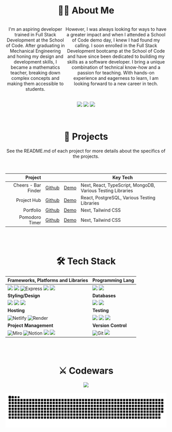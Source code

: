<h1 align="center">👨‍💻 About Me </h1>

<div style='display:flex; justify-content:center'>

<div style='display:flex; justify-content:center' align="center">
<p>
I'm an aspiring developer trained in Full Stack Development at the School of Code. After graduating in Mechanical Engineering and honing my design and development skills, I became a mathematics teacher, breaking down complex concepts and making them accessible to students.
</p>
<p>
However, I was always looking for ways to have a greater impact and when I attended a School of Code demo day, I knew I had found my calling. I soon enrolled in the Full Stack Development bootcamp at the School of Code and have since been dedicated to building my skills as a software developer. I bring a unique combination of technical know-how and a passion for teaching. With hands-on experience and eagerness to learn, I am looking forward to a new career in tech.
</p>
</div>
</div>
<br>

  <div align="center"> 
  <a href="https://faseehahmed.netlify.app/" target="_blank"><img src="https://img.shields.io/badge/-my_Portfolio-5551E3?style=for-the-badge&logo=ko-f&logoColor=white" target="_blank"></a>
  <a href = "mailto: faseeh_455@hotmail.com"><img src="https://img.shields.io/badge/-Email-%23333?style=for-the-badge&logo=gmail&logoColor=white" target="_blank"></a>
  <a href="https://www.linkedin.com/in/faseehahmed/" target="_blank"><img src="https://img.shields.io/badge/-LinkedIn-%230077B5?style=for-the-badge&logo=linkedin&logoColor=white" target="_blank"></a> 
 </div>
<br><br>

<h1 align="center">💼 Projects</h1>
<p align="center">
See the README.md of each project for more details about the specifics of the projects.

</p>
<br>
<div align="center">

|               Project |                                                            |                                                          | Key Tech                 |
| --------------------: | ---------------------------------------------------------- | -------------------------------------------------------- | -------------------- |
| Cheers - Bar Finder | [Github](https://github.com/SchoolOfCode/bc13_final-project_front-end-beast-code) | [Demo](https://bc13-final-project-front-end-beast-code-beast-code.vercel.app/) | Next, React, TypeScript, MongoDB, Various Testing Libraries     |
|          Project Hub | [Github](https://github.com/faseehahmed1/FrontEnd_Solo_HackStreetBoys)        | [Demo](https://connect-project-hub.netlify.app/)         | React, PostgreSQL, Various Testing Libraries     |
|          Portfolio | [Github](https://github.com/faseehahmed1/portfolio)        | [Demo](https://faseehahmed.netlify.app/)         | Next, Tailwind CSS     |
|          Pomodoro Timer | [Github](https://github.com/faseehahmed1/pomodoro-timer)        | [Demo](https://pomodoro-app1.netlify.app/)         | Next, Tailwind CSS     |


</div>
<br><br>
<h1 align="center">🛠 Tech Stack</h1>
<div align="center">
<!--   <img src="https://img.shields.io/badge/react-%2320232a.svg?style=for-the-badge&logo=react&logoColor=%2361DAFB">
  <img src="https://img.shields.io/badge/Next-black?style=for-the-badge&logo=next.js&logoColor=white" > -->
<!--   <img src="https://img.shields.io/badge/javascript-%23323330.svg?style=for-the-badge&logo=javascript&logoColor=%23F7DF1E"> -->
<!--   <img src="https://img.shields.io/badge/html5-%23E34F26.svg?style=for-the-badge&logo=html5&logoColor=white"> -->
<!--   <img src="https://img.shields.io/badge/typescript-%23007ACC.svg?style=for-the-badge&logo=typescript&logoColor=white"> -->
<!--   <img src="https://img.shields.io/badge/node.js-6DA55F?style=for-the-badge&logo=node.js&logoColor=white"> -->
<!--   <img src="https://img.shields.io/badge/tailwindcss-%2338B2AC.svg?style=for-the-badge&logo=tailwind-css&logoColor=white">
  <img src="https://img.shields.io/badge/css3-%231572B6.svg?style=for-the-badge&logo=css3&logoColor=white"> -->
<!--   <img src="https://img.shields.io/badge/figma-%23F24E1E.svg?style=for-the-badge&logo=figma&logoColor=white"> -->
<!--   <img src="https://img.shields.io/badge/github-%23121011.svg?style=for-the-badge&logo=github&logoColor=white"> -->
<!--   <img src="https://img.shields.io/badge/Canva-%2300C4CC.svg?style=for-the-badge&logo=Canva&logoColor=white">
  <img src="https://img.shields.io/badge/Trello-%23026AA7.svg?style=for-the-badge&logo=Trello&logoColor=white"> -->
<!--   <img src="https://img.shields.io/badge/postgres-%23316192.svg?style=for-the-badge&logo=postgresql&logoColor=white"> -->
<!--   <img src="https://img.shields.io/badge/MongoDB-%234ea94b.svg?style=for-the-badge&logo=mongodb&logoColor=white"> -->
<!--   <img src="https://img.shields.io/badge/-jest-%23C21325?style=for-the-badge&logo=jest&logoColor=white">
  <img src="https://img.shields.io/badge/-cypress-%23E5E5E5?style=for-the-badge&logo=cypress&logoColor=058a5e">
  <img src="https://img.shields.io/badge/-TestingLibrary-%23E33332?style=for-the-badge&logo=testing-library&logoColor=white"> -->
<!--   <img src="https://img.shields.io/badge/Express-000000.svg?style=for-the-badge&logo=Express&logoColor=white" alt="Express"> -->
<!--   <img src="https://img.shields.io/badge/Git-F05032.svg?style=for-the-badge&logo=Git&logoColor=white" alt="Git"> -->
<!--   <img src="https://img.shields.io/badge/Miro-050038?style=for-the-badge&logo=Miro&logoColor=white" alt="Miro">
  <img src="https://img.shields.io/badge/Notion-000000?style=for-the-badge&logo=notion&logoColor=white" alt="Notion"> -->
<!--   <img src="https://img.shields.io/badge/netlify-%23000000.svg?style=for-the-badge&logo=netlify&logoColor=#00C7B7" alt="Netlify">
    <img src="https://img.shields.io/badge/Render-%46E3B7.svg?style=for-the-badge&logo=render&logoColor=white" alt="Render"> -->
  

| **Frameworks, Platforms and Libraries**  | Programming Lang |
| :--- | :--- |
| <img src="https://img.shields.io/badge/react-%2320232a.svg?style=for-the-badge&logo=react&logoColor=%2361DAFB"> <img src="https://img.shields.io/badge/Next-black?style=for-the-badge&logo=next.js&logoColor=white" >   <img src="https://img.shields.io/badge/Express-000000.svg?style=for-the-badge&logo=Express&logoColor=white" alt="Express"> <img src="https://img.shields.io/badge/typescript-%23007ACC.svg?style=for-the-badge&logo=typescript&logoColor=white"> <img src="https://img.shields.io/badge/node.js-6DA55F?style=for-the-badge&logo=node.js&logoColor=white">|   <img src="https://img.shields.io/badge/javascript-%23323330.svg?style=for-the-badge&logo=javascript&logoColor=%23F7DF1E"> <img src="https://img.shields.io/badge/html5-%23E34F26.svg?style=for-the-badge&logo=html5&logoColor=white">
| **Styling/Design** | **Databases** |
| <img src="https://img.shields.io/badge/tailwindcss-%2338B2AC.svg?style=for-the-badge&logo=tailwind-css&logoColor=white"> <img src="https://img.shields.io/badge/css3-%231572B6.svg?style=for-the-badge&logo=css3&logoColor=white"> <img src="https://img.shields.io/badge/figma-%23F24E1E.svg?style=for-the-badge&logo=figma&logoColor=white">|   <img src="https://img.shields.io/badge/MongoDB-%234ea94b.svg?style=for-the-badge&logo=mongodb&logoColor=white">   <img src="https://img.shields.io/badge/postgres-%23316192.svg?style=for-the-badge&logo=postgresql&logoColor=white">|
| **Hosting** | **Testing**|
|   <img src="https://img.shields.io/badge/netlify-%23000000.svg?style=for-the-badge&logo=netlify&logoColor=#00C7B7" alt="Netlify"> <img src="https://img.shields.io/badge/Render-%46E3B7.svg?style=for-the-badge&logo=render&logoColor=white" alt="Render"> |  <img src="https://img.shields.io/badge/-jest-%23C21325?style=for-the-badge&logo=jest&logoColor=white"> <img src="https://img.shields.io/badge/-cypress-%23E5E5E5?style=for-the-badge&logo=cypress&logoColor=058a5e"> <img src="https://img.shields.io/badge/-TestingLibrary-%23E33332?style=for-the-badge&logo=testing-library&logoColor=white"> |
| **Project Management** | **Version Control**|
|  <img src="https://img.shields.io/badge/Miro-050038?style=for-the-badge&logo=Miro&logoColor=white" alt="Miro"> <img src="https://img.shields.io/badge/Notion-000000?style=for-the-badge&logo=notion&logoColor=white" alt="Notion"> <img src="https://img.shields.io/badge/Canva-%2300C4CC.svg?style=for-the-badge&logo=Canva&logoColor=white"> <img src="https://img.shields.io/badge/Trello-%23026AA7.svg?style=for-the-badge&logo=Trello&logoColor=white"> | <img src="https://img.shields.io/badge/Git-F05032.svg?style=for-the-badge&logo=Git&logoColor=white" alt="Git"> <img src="https://img.shields.io/badge/github-%23121011.svg?style=for-the-badge&logo=github&logoColor=white">|
     
</div>


<br><br>

<div align="center">
<h1 align="center">⚔️ Codewars</h1>

<img src="https://www.codewars.com/users/faseehahmed1/badges/large"/></div>

 <p align="center"><img align="center" src="https://github.com/faseehahmed1/faseehahmed1/blob/output/github-contribution-grid-snake-dark.svg" /></p>
